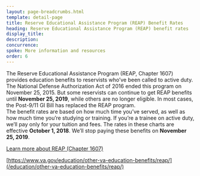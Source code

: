 ```yaml
---
layout: page-breadcrumbs.html
template: detail-page
title: Reserve Educational Assistance Program (REAP) Benefit Rates
heading: Reserve Educational Assistance Program (REAP) benefit rates
display_title: 
description: 
concurrence: 
spoke: More information and resources
order: 6 
---
```


<div class="va-introtext">

The Reserve Educational Assistance Program (REAP, Chapter 1607) provides education benefits to reservists who’ve been called
to active duty. The National Defense Authorization Act of 2016 ended this program on November 25, 2015. But some reservists
can continue to get REAP benefits until **November 25, 2019**, while others are no longer eligible. In most cases, the 
Post-9/11 GI Bill has replaced the REAP program. 
<br> 
The benefit rates are based on how much time you’ve served, as well as how much time you’re studying or training. If you’re a
trainee on active duty, we’ll pay only for your tuition and fees.  The rates in these charts are effective **October 1, 
2018**. We’ll stop paying these benefits on **November 25, 2019**. 

</div>

[Learn more about REAP (Chapter 1607)](https://www.benefits.va.gov/gibill/reap.asp)

[https://www.va.gov/education/other-va-education-benefits/reap/](/education/other-va-education-benefits/reap/)

